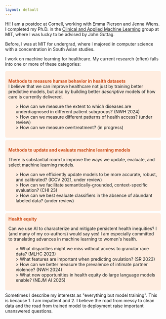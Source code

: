 ```yaml
---
layout: default
--- 
```


Hi! I am a postdoc at Cornell, working with Emma Pierson and Jenna Wiens. I completed my Ph.D. in the [Clinical and Applied Machine Learning](https://caml.csail.mit.edu/) group at MIT, where I was lucky to be advised by John Guttag. 

Before, I was at MIT for undergrad, where I majored in computer science with a concentration in South Asian studies. 

I work on machine learning for healthcare. My current research (often) falls into one or more of these categories:

<div style="background-color: #FFEDE0; padding: 0.75em; border-radius: 5px; border: #FFB085; margin-bottom: 0.5em; margin-top: 0em;">

<span style="color: #CB4B16;"> <b> Methods to measure human behavior in health datasets </b> </span> <br>
I believe that we can improve healthcare not just by training better predictive models, but also by building better *descriptive* models of how care is currently delivered.
<!-- To what extent are diseases under-diagnosed? 
How do financial incentives shape treatment decisions? These are questions that machine learning methods I develop, in combination with large health datasets, can answer.  -->

<ul>
> How can we measure the extent to which diseases are underdiagnosed in different patient subgroups? (NWH 2024) <br>
> How can we measure different patterns of health access? (under review) <br>
> How can we measure overtreatment? (in progress)
</ul>
</div>

<div style="background-color: #FFEDE0; padding: 0.75em; border-radius: 5px; border: #FFB085; margin-bottom: 0.5em; margin-top: 0em;">

 <span style="color: #CB4B16;"> <b> Methods to update and evaluate machine learning models </b> </span>  <br>

There is substantial room to improve the ways we update, evaluate, and select machine learning models. 

<ul>
> How can we efficiently update models to be more accurate, robust, and calibrated? (ICCV 2021, under review) <br>
> How can we facilitate semantically-grounded, context-specific evaluation? (CHI 23) <br>
> How can we best evaluate classifiers in the absence of abundant labeled data? (under review)
</ul>
</div>

<div style="background-color: #FFEDE0; padding: 0.75em; border-radius: 5px; border: #FFB085; margin-bottom: 0.5em; margin-top: 0em;">
 <span style="color: #CB4B16;"> <b> Health equity </b> </span>  <br>

Can we use AI to characterize and mitigate persistent health inequities? I (and many of my co-authors) would <a url="https://arxiv.org/abs/2312.14804"> say yes</a>! 
I am especially committed to translating advances in machine learning to women's health. 

<!-- A number of open technical questions here motivate my current work,
including the scarcity of ground truth labels, and the role of predictive models in case management, particularly in the context of intimate partner violence and fertility. -->
<ul>
> What disparities might we miss without access to granular race data? (MLHC 2023) <br>
> What features are important when predicting ovulation? (SR 2023) <br>
> How can we better measure the prevalence of intimate partner violence? (NWH 2024) <br>
> What new opportunities in health equity do large language models enable? (NEJM AI 2025)
</ul>
</div>
Sometimes I describe my interests as "everything but model training". This is because 1. I am impatient and 2. I believe the road from messy to clean data and the road from trained model to deployment raise important unanswered questions.

